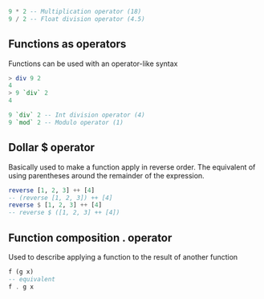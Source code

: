 ```haskell
9 * 2 -- Multiplication operator (18)
9 / 2 -- Float division operator (4.5)
```

## Functions as operators
Functions can be used with an operator-like syntax
```haskell
> div 9 2
4
> 9 `div` 2
4
```
```haskell
9 `div` 2 -- Int division operator (4)
9 `mod` 2 -- Modulo operator (1)
```

## Dollar $ operator
Basically used to make a function apply in reverse order. The equivalent of using parentheses around the remainder of the expression.

```haskell
reverse [1, 2, 3] ++ [4]
-- (reverse [1, 2, 3]) ++ [4]
reverse $ [1, 2, 3] ++ [4]
-- reverse $ ([1, 2, 3] ++ [4])
```

## Function composition . operator
Used to describe applying a function to the result of another function

```haskell
f (g x)
-- equivalent
f . g x
```
